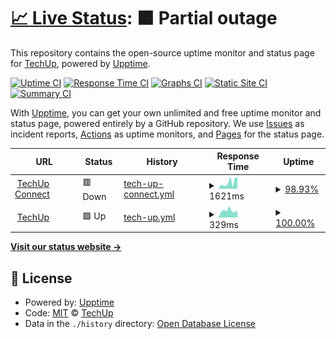 # [📈 Live Status](https://techupnetwork.github.io/status): <!--live status--> **🟧 Partial outage**

This repository contains the open-source uptime monitor and status page for [TechUp](https://tech-up.org), powered by [Upptime](https://github.com/upptime/upptime).

[![Uptime CI](https://github.com/techupnetwork/status/workflows/Uptime%20CI/badge.svg)](https://github.com/techupnetwork/status/actions?query=workflow%3A%22Uptime+CI%22)
[![Response Time CI](https://github.com/techupnetwork/status/workflows/Response%20Time%20CI/badge.svg)](https://github.com/techupnetwork/status/actions?query=workflow%3A%22Response+Time+CI%22)
[![Graphs CI](https://github.com/techupnetwork/status/workflows/Graphs%20CI/badge.svg)](https://github.com/techupnetwork/status/actions?query=workflow%3A%22Graphs+CI%22)
[![Static Site CI](https://github.com/techupnetwork/status/workflows/Static%20Site%20CI/badge.svg)](https://github.com/techupnetwork/status/actions?query=workflow%3A%22Static+Site+CI%22)
[![Summary CI](https://github.com/techupnetwork/status/workflows/Summary%20CI/badge.svg)](https://github.com/techupnetwork/status/actions?query=workflow%3A%22Summary+CI%22)

With [Upptime](https://upptime.js.org), you can get your own unlimited and free uptime monitor and status page, powered entirely by a GitHub repository. We use [Issues](https://github.com/techupnetwork/status/issues) as incident reports, [Actions](https://github.com/techupnetwork/status/actions) as uptime monitors, and [Pages](https://techupnetwork.github.io/status) for the status page.

<!--start: status pages-->
<!-- This summary is generated by Upptime (https://github.com/upptime/upptime) -->
<!-- Do not edit this manually, your changes will be overwritten -->
<!-- prettier-ignore -->
| URL | Status | History | Response Time | Uptime |
| --- | ------ | ------- | ------------- | ------ |
| <img alt="" src="https://icons.duckduckgo.com/ip3/connect.tech-up.org.ico" height="13"> [TechUp Connect](https://connect.tech-up.org) | 🟥 Down | [tech-up-connect.yml](https://github.com/TechUpNetwork/Status/commits/HEAD/history/tech-up-connect.yml) | <details><summary><img alt="Response time graph" src="./graphs/tech-up-connect/response-time-week.png" height="20"> 1621ms</summary><br><a href="https://status.tech-up.org/history/tech-up-connect"><img alt="Response time 1374" src="https://img.shields.io/endpoint?url=https%3A%2F%2Fraw.githubusercontent.com%2FTechUpNetwork%2FStatus%2FHEAD%2Fapi%2Ftech-up-connect%2Fresponse-time.json"></a><br><a href="https://status.tech-up.org/history/tech-up-connect"><img alt="24-hour response time 1964" src="https://img.shields.io/endpoint?url=https%3A%2F%2Fraw.githubusercontent.com%2FTechUpNetwork%2FStatus%2FHEAD%2Fapi%2Ftech-up-connect%2Fresponse-time-day.json"></a><br><a href="https://status.tech-up.org/history/tech-up-connect"><img alt="7-day response time 1621" src="https://img.shields.io/endpoint?url=https%3A%2F%2Fraw.githubusercontent.com%2FTechUpNetwork%2FStatus%2FHEAD%2Fapi%2Ftech-up-connect%2Fresponse-time-week.json"></a><br><a href="https://status.tech-up.org/history/tech-up-connect"><img alt="30-day response time 1022" src="https://img.shields.io/endpoint?url=https%3A%2F%2Fraw.githubusercontent.com%2FTechUpNetwork%2FStatus%2FHEAD%2Fapi%2Ftech-up-connect%2Fresponse-time-month.json"></a><br><a href="https://status.tech-up.org/history/tech-up-connect"><img alt="1-year response time 1374" src="https://img.shields.io/endpoint?url=https%3A%2F%2Fraw.githubusercontent.com%2FTechUpNetwork%2FStatus%2FHEAD%2Fapi%2Ftech-up-connect%2Fresponse-time-year.json"></a></details> | <details><summary><a href="https://status.tech-up.org/history/tech-up-connect">98.93%</a></summary><a href="https://status.tech-up.org/history/tech-up-connect"><img alt="All-time uptime 99.48%" src="https://img.shields.io/endpoint?url=https%3A%2F%2Fraw.githubusercontent.com%2FTechUpNetwork%2FStatus%2FHEAD%2Fapi%2Ftech-up-connect%2Fuptime.json"></a><br><a href="https://status.tech-up.org/history/tech-up-connect"><img alt="24-hour uptime 99.99%" src="https://img.shields.io/endpoint?url=https%3A%2F%2Fraw.githubusercontent.com%2FTechUpNetwork%2FStatus%2FHEAD%2Fapi%2Ftech-up-connect%2Fuptime-day.json"></a><br><a href="https://status.tech-up.org/history/tech-up-connect"><img alt="7-day uptime 98.93%" src="https://img.shields.io/endpoint?url=https%3A%2F%2Fraw.githubusercontent.com%2FTechUpNetwork%2FStatus%2FHEAD%2Fapi%2Ftech-up-connect%2Fuptime-week.json"></a><br><a href="https://status.tech-up.org/history/tech-up-connect"><img alt="30-day uptime 99.70%" src="https://img.shields.io/endpoint?url=https%3A%2F%2Fraw.githubusercontent.com%2FTechUpNetwork%2FStatus%2FHEAD%2Fapi%2Ftech-up-connect%2Fuptime-month.json"></a><br><a href="https://status.tech-up.org/history/tech-up-connect"><img alt="1-year uptime 99.48%" src="https://img.shields.io/endpoint?url=https%3A%2F%2Fraw.githubusercontent.com%2FTechUpNetwork%2FStatus%2FHEAD%2Fapi%2Ftech-up-connect%2Fuptime-year.json"></a></details>
| <img alt="" src="https://icons.duckduckgo.com/ip3/tech-up.org.ico" height="13"> [TechUp](https://tech-up.org) | 🟩 Up | [tech-up.yml](https://github.com/TechUpNetwork/Status/commits/HEAD/history/tech-up.yml) | <details><summary><img alt="Response time graph" src="./graphs/tech-up/response-time-week.png" height="20"> 329ms</summary><br><a href="https://status.tech-up.org/history/tech-up"><img alt="Response time 371" src="https://img.shields.io/endpoint?url=https%3A%2F%2Fraw.githubusercontent.com%2FTechUpNetwork%2FStatus%2FHEAD%2Fapi%2Ftech-up%2Fresponse-time.json"></a><br><a href="https://status.tech-up.org/history/tech-up"><img alt="24-hour response time 325" src="https://img.shields.io/endpoint?url=https%3A%2F%2Fraw.githubusercontent.com%2FTechUpNetwork%2FStatus%2FHEAD%2Fapi%2Ftech-up%2Fresponse-time-day.json"></a><br><a href="https://status.tech-up.org/history/tech-up"><img alt="7-day response time 329" src="https://img.shields.io/endpoint?url=https%3A%2F%2Fraw.githubusercontent.com%2FTechUpNetwork%2FStatus%2FHEAD%2Fapi%2Ftech-up%2Fresponse-time-week.json"></a><br><a href="https://status.tech-up.org/history/tech-up"><img alt="30-day response time 356" src="https://img.shields.io/endpoint?url=https%3A%2F%2Fraw.githubusercontent.com%2FTechUpNetwork%2FStatus%2FHEAD%2Fapi%2Ftech-up%2Fresponse-time-month.json"></a><br><a href="https://status.tech-up.org/history/tech-up"><img alt="1-year response time 371" src="https://img.shields.io/endpoint?url=https%3A%2F%2Fraw.githubusercontent.com%2FTechUpNetwork%2FStatus%2FHEAD%2Fapi%2Ftech-up%2Fresponse-time-year.json"></a></details> | <details><summary><a href="https://status.tech-up.org/history/tech-up">100.00%</a></summary><a href="https://status.tech-up.org/history/tech-up"><img alt="All-time uptime 99.98%" src="https://img.shields.io/endpoint?url=https%3A%2F%2Fraw.githubusercontent.com%2FTechUpNetwork%2FStatus%2FHEAD%2Fapi%2Ftech-up%2Fuptime.json"></a><br><a href="https://status.tech-up.org/history/tech-up"><img alt="24-hour uptime 100.00%" src="https://img.shields.io/endpoint?url=https%3A%2F%2Fraw.githubusercontent.com%2FTechUpNetwork%2FStatus%2FHEAD%2Fapi%2Ftech-up%2Fuptime-day.json"></a><br><a href="https://status.tech-up.org/history/tech-up"><img alt="7-day uptime 100.00%" src="https://img.shields.io/endpoint?url=https%3A%2F%2Fraw.githubusercontent.com%2FTechUpNetwork%2FStatus%2FHEAD%2Fapi%2Ftech-up%2Fuptime-week.json"></a><br><a href="https://status.tech-up.org/history/tech-up"><img alt="30-day uptime 99.98%" src="https://img.shields.io/endpoint?url=https%3A%2F%2Fraw.githubusercontent.com%2FTechUpNetwork%2FStatus%2FHEAD%2Fapi%2Ftech-up%2Fuptime-month.json"></a><br><a href="https://status.tech-up.org/history/tech-up"><img alt="1-year uptime 99.98%" src="https://img.shields.io/endpoint?url=https%3A%2F%2Fraw.githubusercontent.com%2FTechUpNetwork%2FStatus%2FHEAD%2Fapi%2Ftech-up%2Fuptime-year.json"></a></details>

<!--end: status pages-->

[**Visit our status website →**](https://techupnetwork.github.io/status)

## 📄 License

- Powered by: [Upptime](https://github.com/upptime/upptime)
- Code: [MIT](./LICENSE) © [TechUp](https://tech-up.org)
- Data in the `./history` directory: [Open Database License](https://opendatacommons.org/licenses/odbl/1-0/)
